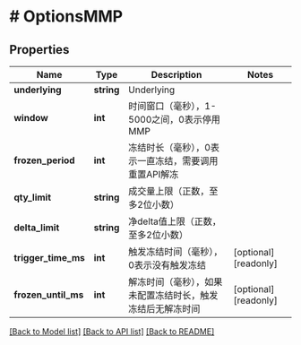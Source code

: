# # OptionsMMP

## Properties

Name | Type | Description | Notes
------------ | ------------- | ------------- | -------------
**underlying** | **string** | Underlying | 
**window** | **int** | 时间窗口（毫秒），1-5000之间，0表示停用MMP | 
**frozen_period** | **int** | 冻结时长（毫秒），0表示一直冻结，需要调用重置API解冻 | 
**qty_limit** | **string** | 成交量上限（正数，至多2位小数） | 
**delta_limit** | **string** | 净delta值上限（正数，至多2位小数） | 
**trigger_time_ms** | **int** | 触发冻结时间（毫秒），0表示没有触发冻结 | [optional] [readonly] 
**frozen_until_ms** | **int** | 解冻时间（毫秒），如果未配置冻结时长，触发冻结后无解冻时间 | [optional] [readonly] 

[[Back to Model list]](../../README.md#documentation-for-models) [[Back to API list]](../../README.md#documentation-for-api-endpoints) [[Back to README]](../../README.md)
